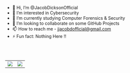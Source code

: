 - 👋 Hi, I’m @JacobDicksonOfficial
- 👀 I’m interested in Cybersecurity 
- 🌱 I’m currently studying Computer Forensics & Security 
- 💞️ I’m looking to collaborate on some GitHub Projects 
- 📫 How to reach me - jjacobdofficial@gmail.com
- ⚡ Fun fact: Nothing Here !!

<br>
<br>
<table>
  <tr>
    <td><img src="https://github-readme-stats.vercel.app/api?username=JacobDicksonOfficial&show_icons=true&theme=merko" /></td>
    <td><img src="https://github-readme-streak-stats.herokuapp.com?user=JacobDicksonOfficial&theme=merko" /></td>
  </tr>
</table>

<!---
JacobDicksonOfficial/JacobDicksonOfficial is a ✨ special ✨ repository because its `README.md` (this file) appears on your GitHub profile.
You can click the Preview link to take a look at your changes.
--->
